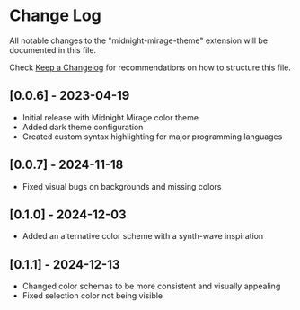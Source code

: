 # Change Log

All notable changes to the "midnight-mirage-theme" extension will be documented in this file.

Check [Keep a Changelog](http://keepachangelog.com/) for recommendations on how to structure this file.

## [0.0.6] - 2023-04-19

- Initial release with Midnight Mirage color theme
- Added dark theme configuration
- Created custom syntax highlighting for major programming languages

## [0.0.7] - 2024-11-18
- Fixed visual bugs on backgrounds and missing colors

## [0.1.0] - 2024-12-03
- Added an alternative color scheme with a synth-wave inspiration

## [0.1.1] - 2024-12-13
- Changed color schemas to be more consistent and visually appealing
- Fixed selection color not being visible
